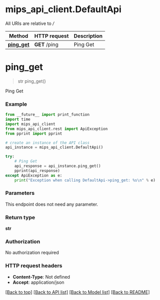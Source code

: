 # mips_api_client.DefaultApi

All URIs are relative to */*

Method | HTTP request | Description
------------- | ------------- | -------------
[**ping_get**](DefaultApi.md#ping_get) | **GET** /ping | Ping Get

# **ping_get**
> str ping_get()

Ping Get

### Example
```python
from __future__ import print_function
import time
import mips_api_client
from mips_api_client.rest import ApiException
from pprint import pprint

# create an instance of the API class
api_instance = mips_api_client.DefaultApi()

try:
    # Ping Get
    api_response = api_instance.ping_get()
    pprint(api_response)
except ApiException as e:
    print("Exception when calling DefaultApi->ping_get: %s\n" % e)
```

### Parameters
This endpoint does not need any parameter.

### Return type

**str**

### Authorization

No authorization required

### HTTP request headers

 - **Content-Type**: Not defined
 - **Accept**: application/json

[[Back to top]](#) [[Back to API list]](../README.md#documentation-for-api-endpoints) [[Back to Model list]](../README.md#documentation-for-models) [[Back to README]](../README.md)

